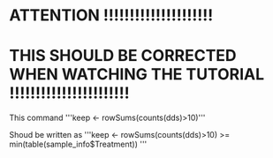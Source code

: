 # ATTENTION !!!!!!!!!!!!!!!!!!!!!
# THIS SHOULD BE CORRECTED WHEN WATCHING THE TUTORIAL !!!!!!!!!!!!!!!!!!!!!!!

This command '''keep <- rowSums(counts(dds)>10)'''

Shoud be written as '''keep <- rowSums(counts(dds)>10) >= min(table(sample_info$Treatment)) '''
